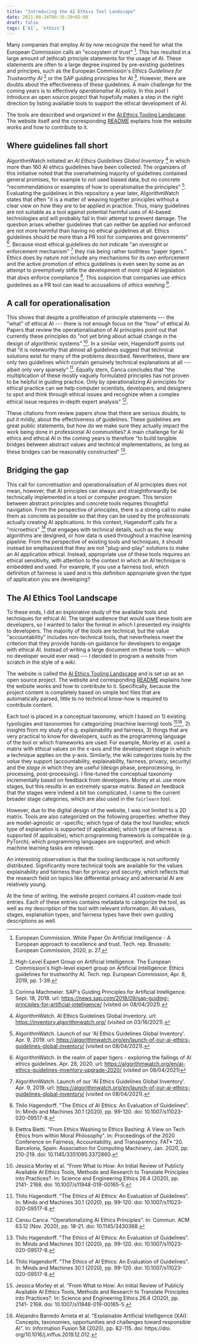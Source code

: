 ```yaml
---
title: "Introducing the AI Ethics Tool Landscape"
date: 2021-08-24T09:35:29+02:00
draft: false
tags: ['AI', 'ethics']
---
```


Many companies that employ AI by now recognize the need for what the European Commission calls an "ecosystem of trust" [^7].
This has resulted in a large amount of (ethical) principle statements for the usage of AI.
These statements are often to a large degree inspired by pre-existing guidelines and principes, such as the European Commission's *Ethics Guidelines for Trustworthy AI* [^9] or the SAP guiding principles for AI [^10].
However, there are doubts about the effectiveness of these guidelines.
A main challenge for the coming years is to effectively *operationalise* AI policy.
In this post I introduce an open source project that hopefully makes a step in the right direction by listing available tools to support the ethical development of AI.

The tools are described and organized in the [AI Ethics Tooling Landscape](https://edwinwenink.github.io/ai-ethics-tool-landscape/).
The website itself and the corresponding [README](https://github.com/EdwinWenink/ai-ethics-tool-landscape/blob/main/README.md) explains how the website works and how to contribute to it.

## Where guidelines fall short

AlgorithmWatch initiated an *AI Ethics Guidelines Global Inventory*
[^1] in which more than 160 AI ethics guidelines have been
collected. The organizers of this initiative noted that the overwhelming
majority of guidelines contained general promises, for example to not
used biased data, but no concrete "recommendations or examples of how to
operationalise the principles" [^3]. Evaluating the
guidelines in this repository a year later, AlgorithmWatch states that
often "it is a matter of weaving together principles without a clear
view on how they are to be applied in practice. Thus, many guidelines
are not suitable as a tool against potential harmful uses of AI-based
technologies and will probably fail in their attempt to prevent damage.
The question arises whether guidelines that can neither be applied nor
enforced are not more harmful than having no ethical guidelines at all.
Ethics guidelines should be more than a PR tool for companies and
governments" [^2]. Because most ethical guidelines do
not indicate "an oversight or enforcement mechanism"
[^3] they risk being rather toothless "paper tigers."
Ethics does by nature not include any mechanisms for its own enforcement
and the active promotion of ethics guidelines is even seen by some as an
attempt to preemptively stifle the development of more rigid AI
legislation that *does* enforce compliance [^8].
This suspicion that companies use ethics guidelines as a PR tool can
lead to accusations of *ethics washing* [^5].

## A call for operationalisation

This shows that despite a proliferation of principle statements --- the
"what" of ethical AI --- there is not enough focus on the "how" of
ethical AI. Papers that review the operationalisation of AI principles point out that currently these principles do "not yet bring
about actual change in the design of algorithmic systems" [^11].
In a similar vein, Hagendorff points out that "it is
noteworthy that almost all guidelines suggest that technical solutions
exist for many of the problems described. Nevertheless, there are only
two guidelines which contain genuinely technical explanations at all ---
albeit only very sparsely" [^8]. Equally stern,
Canca concludes that "the multiplication of these mostly vaguely
formulated principles has not proven to be helpful in guiding practice.
Only by operationalizing AI principles for ethical practice can we help
computer scientists, developers, and designers to spot and think through
ethical issues and recognize when a complex ethical issue requires
in-depth expert analysis" [^6].

These citations from review papers show that there are serious doubts,
to put it mildly, about the effectiveness of guidelines. These
guidelines are great public statements, but how do we make sure they
actually impact the work being done in professional AI communities? A
main challenge for AI ethics and ethical AI in the coming years is
therefore "to build tangible bridges between abstract values and
technical implementations, as long as these bridges can be reasonably
constructed" [^8].

## Bridging the gap

This call for concretisation and operationalisation of AI principles
does not mean, however, that AI principles can always and
straightforwardly be technically implemented in a tool or computer
program. 
This tension between abstract principles and concrete tools requires thoughtful navigation. 
From the perspective of principles, there is a strong call to make them as concrete as possible so that they can
be used by the professionals actually creating AI applications. In this
context, Hagendorff calls for a "microethics" [^8]
that engages with technical details, such as the way algorithms are
designed, or how data is used throughout a machine learning pipeline.
From the perspective of existing tools and techniques, it should instead
be emphasized that they are not "plug-and-play" solutions to make an AI
application ethical. Instead, appropriate use of these tools requires an
ethical sensitivity, with attention to the context in which an AI
technique is embedded and used. For example, if you use a fairness tool,
which definition of fairness is used and is this definition appropriate
given the type of application you are developing?

## The AI Ethics Tool Landscape

To these ends, I did an explorative study of the available tools and techniques for ethical AI. 
The target audience that would use these tools are developers, so I
wanted to tailor the format in which I presented my insights to
developers. The majority of the tools are technical, but the value
"accountability" includes non-technical tools, that nevertheless meet
the criterion that they provide hands-on guidance for developers to
engage with ethical AI. Instead of writing a large document on these
tools --- which no developer would ever read --- I decided to program a
website from scratch in the style of a *wiki*.

The website is called the [AI Ethics Tooling Landscape](https://edwinwenink.github.io/ai-ethics-tool-landscape/) and is set up as an open source project. 
The website and corresponding [README](https://github.com/EdwinWenink/ai-ethics-tool-landscape/blob/main/README.md) explains how the website works and how to contribute to it.
Specifically, because the project content is completely based on simple text files that are automatically parsed, little to no technical know-how is required to contribute content.

Each tool is placed in a conceptual taxonomy, which I based on 1)
existing typologies and taxonomies for categorizing (machine learning)
tools [^11][^4], 2) insights from my study of
e.g. explainability and fairness, 3) things that are very practical to
know for developers, such as the programming language of the tool or
which frameworks are used. For example, Morley et al. used a matrix with
ethical values on the x-axis and the development stage in which a
technique applies on the y-axis. Similarly, the wiki categorizes tools
by the *value* they support (accountability, explainability, fairness,
privacy, security) and the *stage* in which they are useful (design
phase, preprocessing, in-processing, post-processing). I fine-tuned the conceptual taxonomy incrementally based on feedback from developers.
Morley et al. use more stages, but this results in
an extremely sparse matrix. Based on feedback that the stages were
indeed a bit too complicated, I came to the current broader stage
categories, which are also used in the `fairlearn` tool.

However, due to the digital design of the website, I was not limited to
a 2D matrix. Tools are also categorized on the following properties:
whether they are model-agnostic or -specific; which type of data the
tool handles; which type of explanation is supported (if applicable);
which type of fairness is supported (if applicable); which programming
framework is compatible (e.g. PyTorch); which programming languages are
supported; and which machine learning tasks are relevant.

An interesting observation is that the tooling landscape is not
uniformly distributed. Significantly more technical tools are available
for the values explainability and fairness than for privacy and
security, which reflects that the research field on topics like
differential privacy and adversarial AI are relatively young.

At the time of writing, the website project contains 41
custom-made tool entries. Each of these entries contains metadata to
categorize the tool, as well as my description of the tool with relevant
information. All values, stages, explanation types, and fairness types
have their own guiding descriptions as well. 


[^1]: AlgorithmWatch. AI Ethics Guidelines Global Inventory. url: https://inventory.algorithmwatch.org/ (visited on 03/16/2021).
[^2]: AlgorithmWatch. In the realm of paper tigers - exploring the failings of AI ethics guidelines. Apr. 28, 2020. url: https://algorithmwatch.org/en/ai-ethics-guidelines-inventory-upgrade-2020/ (visited on 08/04/2021)
[^3]: AlgorithmWatch. Launch of our 'AI Ethics Guidelines Global Inventory'. Apr. 9, 2019. url: https://algorithmwatch.org/en/launch-of-our-ai-ethics-guidelines-global-inventory/ (visited on 08/04/2021).
[^4]: Alejandro Barredo Arrieta et al. "Explainable Artificial Intelligence (XAI): Concepts, taxonomies, opportunities and challenges toward responsible AI". In: Information Fusion 58 (2020), pp. 82-115. doi: https://doi.
org/10.1016/j.inffus.2019.12.012.
[^5]: Elettra Bietti. "From Ethics Washing to Ethics Bashing: A View on Tech Ethics from within Moral Philosophy". In: Proceedings of the 2020 Conference on Fairness, Accountability, and Transparency. FAT* '20. Barcelona, Spain: Association for Computing Machinery, Jan. 2020, pp. 210-219. doi: 10.1145/3351095.3372860.
[^6]: Cansu Canca. "Operationalizing AI Ethics Principles". In: Commun. ACM 63.12 (Nov. 2020), pp. 18-21. doi: 10.1145/3430368.
[^7]: European Commission. White Paper On Artificial Intelligence - A European approach to excellence and trust. Tech. rep. Brussels: European Commission, 2020, p. 27.
[^8]: Thilo Hagendorff. "The Ethics of AI Ethics: An Evaluation of Guidelines". In: Minds and Machines 30.1 (2020), pp. 99-120. doi: 10.1007/s11023-020-09517-8.
[^9]: High-Level Expert Group on Artificial Intelligence. The European Commission's high-level expert group on Artificial Intelligence: Ethics guidelines for trustworthy AI. Tech. rep. European Commission, Apr. 8, 2019, pp. 1-39.
[^10]: Corinna Machmeier. SAP's Guiding Principles for Artificial Intelligence. Sept. 18, 2018. url: https://news.sap.com/2018/09/sap-guiding-principles-for-artificial-intelligence/ (visited on 08/04/2021).
[^11]: Jessica Morley et al. "From What to How: An Initial Review of Publicly Available AI Ethics Tools, Methods and Research to Translate Principles into Practices?. In: Science and Engineering Ethics 26.4 (2020), pp. 2141- 2168. doi: 10.1007/s11948-019-00165-5.
